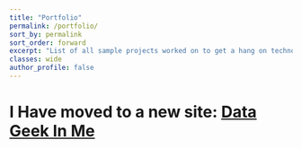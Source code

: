 ```yaml
---
title: "Portfolio"
permalink: /portfolio/
sort_by: permalink
sort_order: forward
excerpt: "List of all sample projects worked on to get a hang on technologies"
classes: wide
author_profile: false
---
```

# I Have moved to a new site: [Data Geek In Me](https://www.datageekinme.com)
